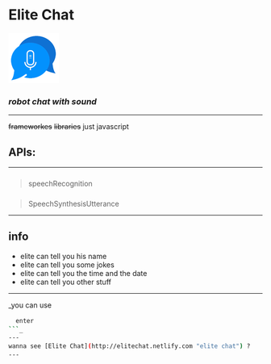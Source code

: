 # Elite Chat
![logo](./images/fav.png)
### _robot chat with sound_
---
~~frameworkes~~ ~~libraries~~ just javascript
## APIs:
---
###
> speechRecognition
###
> SpeechSynthesisUtterance
---
## info
* elite can tell you his name
* elite can tell you some jokes
* elite can tell you the time and the date
* elite can tell you other stuff
---
_you can use
```bash 
  enter
```_
---
wanna see [Elite Chat](http://elitechat.netlify.com "elite chat") ?
---
